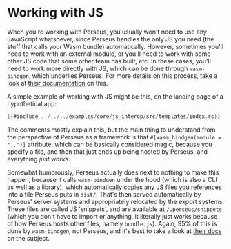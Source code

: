 # Working with JS

When you're working with Perseus, you usually won't need to use any JavaScript whatsoever, since Perseus handles the only JS you need (the stuff that calls your Wasm bundle) automatically. However, sometimes you'll need to work with an external module, or you'll need to work with some other JS code that some other team has built, etc. In these cases, you'll need to work more directly with JS, which can be done through `wasm-bindgen`, which underlies Perseus. For more details on this process, take a look at [their documentation](https://rustwasm.github.io/book/reference/js-ffi.html) on this.

A simple example of working with JS might be this, on the landing page of a hypothetical app:

```rust
{{#include ../../../examples/core/js_interop/src/templates/index.rs}}
```

The comments mostly explain this, but the main thing to understand from the perspective of Perseus as a framework is that `#[wasm_bindgen(module = "..")]` attribute, which can be basically considered magic, because you specify a file, and then that just ends up being hosted by Perseus, and everything *just works*.

Somewhat humorously, Perseus actually does next to nothing to make this happen, because it calls `wasm-bindgen` under the hood (which is also a CLI as well as a library), which automatically copies any JS files you references into a file Perseus puts in `dist/`. That's then served automatically by Perseus' server systems and appropriately relocated by the export systems. These files are called JS 'snippets', and are available at `/.perseus/snippets` (which you don't have to import or anything, it literally just works because of how Perseus hosts other files, namely `bundle.js`). Again, 95% of this is done by `wasm-bindgen`, not Perseus, and it's best to take a look at [their docs](https://rustwasm.github.io/book/reference/js-ffi.html) on the subject.

